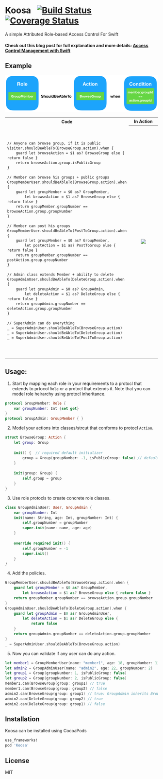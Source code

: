 # Koosa&nbsp;&nbsp;&nbsp;[![Build Status](https://travis-ci.org/mmabdelateef/Koosa.svg?branch=master)](https://travis-ci.org/mmabdelateef/Koosa) [![Coverage Status](https://coveralls.io/repos/github/mmabdelateef/Koosa/badge.svg?branch=master)](https://coveralls.io/github/mmabdelateef/Koosa?branch=master)
A simple Attributed Role-based Access Control For Swift
#### Check out this blog post for full explanation and more details: [Access Control Management with Swift](https://medium.com/@mmabdelateef/access-control-management-with-swift-cc3c3d68cbc3)

## Example
![](imgs/PolicyExample.png)
<table>
  <tr>
    <th width="50%">Code</th>
    <th width="50%">In Action</th>
  </tr>
  <tr>
    <td/>
    <th rowspan="20"><img src="https://media.giphy.com/media/dYGhmIvkDHlvSxsWum/giphy.gif"></th>
  </tr>
  <tr>
    <td><div class="highlight highlight-source-swift"><pre>
    
    // Anyone can browse group, if it is public
    Visitor.shouldBeAbleTo(BrowseGroup.action).when {
        guard let browseAction = $1 as? BrowseGroup else { return false }
        return browseAction.group.isPublicGroup
    }
    
    // Member can browse his groups + public groups
    GroupMemberUser.shouldBeAbleTo(BrowseGroup.action).when {
        guard let groupMember = $0 as? GroupMember,
            let browseAction = $1 as? BrowseGroup else { return false }
        return groupMember.groupNumber == browseAction.group.groupNumber
    }
    
    // Member can post his groups 
    GroupMemberUser.shouldBeAbleTo(PostToGroup.action).when {
        guard let groupMember = $0 as? GroupMember,
            let postAction = $1 as? PostToGroup else { return false }
        return groupMember.groupNumber == postAction.group.groupNumber
    }
    
    // Admin class extends Member + ability to delete
    GroupAdminUser.shouldBeAbleTo(DeleteGroup.action).when {
        guard let groupAdmin = $0 as? GroupAdmin,
            let deleteAction = $1 as? DeleteGroup else { return false }
        return groupAdmin.groupNumber == deleteAction.group.groupNumber
    }
    
    // SuperAdmin can do everything
    _ = SuperAdminUser.shouldBeAbleTo(BrowseGroup.action)
    _ = SuperAdminUser.shouldBeAbleTo(DeleteGroup.action)
    _ = SuperAdminUser.shouldBeAbleTo(PostToGroup.action)
    
</pre></div></td>
  </tr>
</table>

## Usage:

1. Start by mapping each role in your requirements to a protocl that extends to prtocol `Role` or a protocl that extends it. Note that you can model role heirarchy using protocl inheritance.
```swift
protocol GroupMember: Role {
    var groupNumber: Int {set get}
}
protocol GroupAdmin: GroupMember { }
```

2. Model your actions into classes/strcut that conforms to protocl `Action`.
```swift
struct BrowseGroup: Action {
    let group: Group
    
    init() {  // required default initializer
        group = Group(groupNumber: -1, isPublicGroup: false) // default froup
    }
    
    init(group: Group) {
        self.group = group
    }
}
```
3. Use role protocls to create concrete role classes.
```swift
class GroupAdminUser: User, GroupAdmin {
    var groupNumber: Int
    init(name: String, age: Int, groupNumber: Int) {
        self.groupNumber = groupNumber
        super.init(name: name, age: age)
    }
    
    override required init() {
        self.groupNumber = -1
        super.init()
    }
}
```
4. Add the policies.
```swift
GroupMemberUser.shouldBeAbleTo(BrowseGroup.action).when {
    guard let groupMember = $0 as? GroupMember,
        let browseAction = $1 as? BrowseGroup else { return false }
    return groupMember.groupNumber == browseAction.group.groupNumber
}
GroupAdminUser.shouldBeAbleTo(DeleteGroup.action).when {
    guard let groupAdmin = $0 as? GroupAdminUser,
        let deleteAction = $1 as? DeleteGroup else {
            return false
    }
    return groupAdmin.groupNumber == deleteAction.group.groupNumber
}
_ = SuperAdminUser.shouldBeAbleTo(BrowseGroup.action)
```
5. Now you can validate if any user can do any action.
```swift
let member1 = GroupMemberUser(name: "member1", age: 18, groupNumber: 1)
let admin2 = GroupAdminUser(name: "admin2", age: 22, groupNumber: 2)
let group1 = Group(groupNumber: 1, isPublicGroup: false)
let group2 = Group(groupNumber: 2, isPublicGroup: false)
member1.can(BrowseGroup(group: group1) // true
member1.can(BrowseGroup(group: group2) // false
admin2.can(BrowseGroup(group: group1) // true: GroupAdmin inherits BrowseGroup permission from GroupMember
admin2.can(DeleteGroup(group: group2) // true
admin2.can(DeleteGroup(group: group1) // false
```

## Installation

Koosa can be installed using CocoaPods
```sh
use_frameworks!
pod 'Koosa'
```

License
----

MIT
